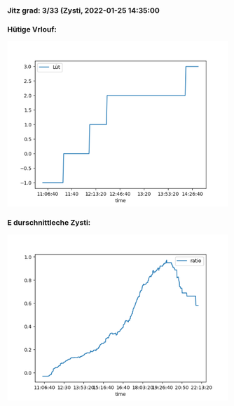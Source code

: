 ### Jitz grad: 3/33 (Zysti, 2022-01-25 14:35:00

### Hütige Vrlouf:
![Graph](Today.png)

### E durschnittleche Zysti:
![Graph](Zysti.png)